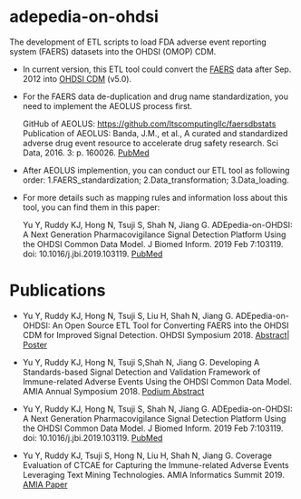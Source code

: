 # adepedia-on-ohdsi
The development of ETL scripts to load FDA adverse event reporting system (FAERS) datasets into the OHDSI (OMOP) CDM.

* In current version, this ETL tool could convert the [FAERS](https://fis.fda.gov/extensions/FPD-QDE-FAERS/FPD-QDE-FAERS.html) data after Sep. 2012 into [OHDSI CDM](https://ohdsi.org/) (v5.0).
  
* For the FAERS data de-duplication and drug name standardization, you need to implement the AEOLUS process first.
  
  GitHub of AEOLUS: https://github.com/ltscomputingllc/faersdbstats  
  Publication of AEOLUS: Banda, J.M., et al., A curated and standardized adverse drug event resource to accelerate drug safety research. Sci Data, 2016. 3: p. 160026. [PubMed](https://www.ncbi.nlm.nih.gov/pubmed/27193236)
  
* After AEOLUS implemention, you can conduct our ETL tool as following order: 1.FAERS_standardization; 2.Data_transformation; 3.Data_loading.

* For more details such as mapping rules and information loss about this tool, you can find them in this paper:

  Yu Y, Ruddy KJ, Hong N, Tsuji S, Shah N, Jiang G. ADEpedia-on-OHDSI: A Next Generation Pharmacovigilance Signal Detection Platform Using the OHDSI Common Data Model. J Biomed Inform. 2019 Feb 7:103119. doi: 10.1016/j.jbi.2019.103119. [PubMed](https://www.ncbi.nlm.nih.gov/pubmed/30738946)
  
  

# Publications

* Yu Y, Ruddy KJ, Hong N, Tsuji S, Liu H, Shah N, Jiang G. ADEpedia-on-OHDSI: An Open Source ETL Tool for Converting FAERS into the OHDSI CDM for Improved Signal Detection. OHDSI Symposium 2018. [Abstract](https://docs.google.com/document/d/1zz0SjlfiO_np9A7S0ss4ySG_gXY1S6aOwKTrH5XZx3w/edit)| [Poster](https://drive.google.com/drive/folders/1DBPJuD1pnXc6LPYqB4fpy7ohI30Uo4bR) 

* Yu Y, Ruddy KJ, Hong N, Tsuji S,Shah N, Jiang G. Developing A Standards-based Signal Detection and Validation Framework of Immune-related Adverse Events Using the OHDSI Common Data Model. AMIA Annual Symposium 2018. [Podium Abstract](https://symposium2018.zerista.com/event/member/508534)

* Yu Y, Ruddy KJ, Hong N, Tsuji S, Shah N, Jiang G. ADEpedia-on-OHDSI: A Next Generation Pharmacovigilance Signal Detection Platform Using the OHDSI Common Data Model. J Biomed Inform. 2019 Feb 7:103119. doi: 10.1016/j.jbi.2019.103119. [PubMed](https://www.ncbi.nlm.nih.gov/pubmed/30738946)

* Yu Y, Ruddy KJ, Tsuji S, Hong N, Liu H, Shah N, Jiang G. Coverage Evaluation of CTCAE for Capturing the Immune-related Adverse Events Leveraging Text Mining Technologies. AMIA Informatics Summit 2019. [AMIA Paper](https://informaticssummit2019.zerista.com/event/member/542966)
